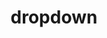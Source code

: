 ---
layout: page
title: dropdown
nav: false
nav_order: 3
dropdown: false
children: 
    - title: publications
      permalink: /publications/
    - title: divider
    - title: projects
      permalink: /projects/
---